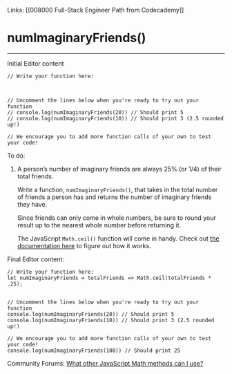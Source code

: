 Links:  [[008000 Full-Stack Engineer Path from Codecademy]]
# numImaginaryFriends()

---
Initial Editor content

	// Write your function here:



	// Uncomment the lines below when you're ready to try out your function
	// console.log(numImaginaryFriends(20)) // Should print 5
	// console.log(numImaginaryFriends(10)) // Should print 3 (2.5 rounded up!)

	// We encourage you to add more function calls of your own to test your code!

To do:
1. A person’s number of imaginary friends are always 25% (or 1/4) of their total friends.
	
	Write a function, `numImaginaryFriends()`, that takes in the total number of friends a person has and returns the number of imaginary friends they have.
	
	Since friends can only come in whole numbers, be sure to round your result up to the nearest whole number before returning it.
	
	The JavaScript `Math.ceil()` function will come in handy. Check out [the documentation here](https://developer.mozilla.org/en-US/docs/Web/JavaScript/Reference/Global_Objects/Math/ceil) to figure out how it works.

Final Editor content:

	// Write your function here:
	let numImaginaryFriends = totalFriends => Math.ceil(totalFriends * .25);


	// Uncomment the lines below when you're ready to try out your function
	console.log(numImaginaryFriends(20)) // Should print 5
	console.log(numImaginaryFriends(10)) // Should print 3 (2.5 rounded up!)

	// We encourage you to add more function calls of your own to test your code!
	console.log(numImaginaryFriends(100)) // Should print 25

Community Forums:
[What other JavaScript Math methods can I use?](https://discuss.codecademy.com/t/what-other-javascript-math-methods-can-i-use/365546)